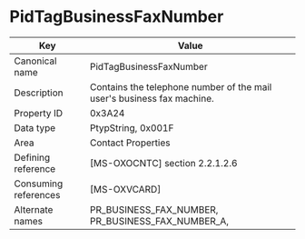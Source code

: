 # PidTagBusinessFaxNumber

| Key | Value |
|---|---|
| Canonical name | PidTagBusinessFaxNumber |
| Description | Contains the telephone number of the mail user's business fax machine. |
| Property ID | 0x3A24 |
| Data type | PtypString, 0x001F |
| Area | Contact Properties |
| Defining reference | [MS-OXOCNTC] section 2.2.1.2.6 |
| Consuming references | [MS-OXVCARD] |
| Alternate names | PR_BUSINESS_FAX_NUMBER, PR_BUSINESS_FAX_NUMBER_A, |
